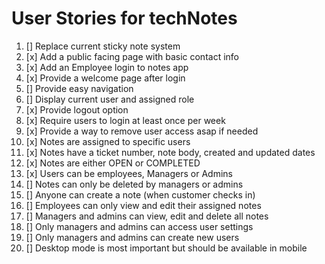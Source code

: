 # User Stories for techNotes

1. [] Replace current sticky note system
2. [x] Add a public facing page with basic contact info
3. [x] Add an Employee login to notes app
4. [x] Provide a welcome page after login
5. [] Provide easy navigation
6. [] Display current user and assigned role
7. [x] Provide logout option 
8. [x] Require users to login at least once per week
9. [x] Provide a way to remove user access asap if needed
10. [x] Notes are assigned to specific users
11. [x] Notes have a ticket number, note body, created and updated dates
12. [x] Notes are either OPEN or COMPLETED
13. [x] Users can be employees, Managers or Admins
14. [] Notes can only be deleted by managers or admins
15. [] Anyone can create a note (when customer checks in)
16. [] Employees can only view and edit their assigned notes
17. [] Managers and admins can view, edit and delete all notes
18. [] Only managers and admins can access user settings
19. [] Only managers and admins can create new users
20. [] Desktop mode is most important but should be available in mobile